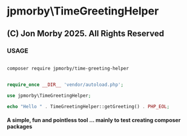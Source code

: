 # jpmorby\TimeGreetingHelper

## (C) Jon Morby 2025.  All Rights Reserved


### USAGE

```bash

composer require jpmorby/time-greeting-helper
```

```php

require_once __DIR__ 'vendor/autoload.php';

use jpmorby\TimeGreetingHelper;

echo "Hello " . TimeGreetingHelper::getGreeting() . PHP_EOL;

```

#### A simple, fun and pointless tool ... mainly to test creating composer packages
